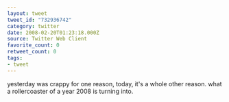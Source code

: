 ```yaml
---
layout: tweet
tweet_id: "732936742"
category: twitter
date: 2008-02-20T01:23:18.000Z
source: Twitter Web Client
favorite_count: 0
retweet_count: 0
tags:
- tweet
---
```


yesterday was crappy for one reason, today, it's a whole other reason.  what a rollercoaster of a year 2008 is turning into.
